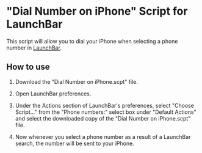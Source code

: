 # "Dial Number on iPhone" Script for LaunchBar

This script will allow you to dial your iPhone when selecting a phone
number in [LaunchBar](http://launchbar.com).

## How to use

1. Download the "Dial Number on iPhone.scpt" file.

2. Open LaunchBar preferences.

3. Under the Actions section of LaunchBar's preferences, select "Choose
   Script..." from the "Phone numbers:" select box under "Default Actions"
   and select the downloaded copy of the "Dial Number on iPhone.scpt" file.

4. Now whenever you select a phone number as a result of a LaunchBar search,
   the number will be sent to your iPhone.
